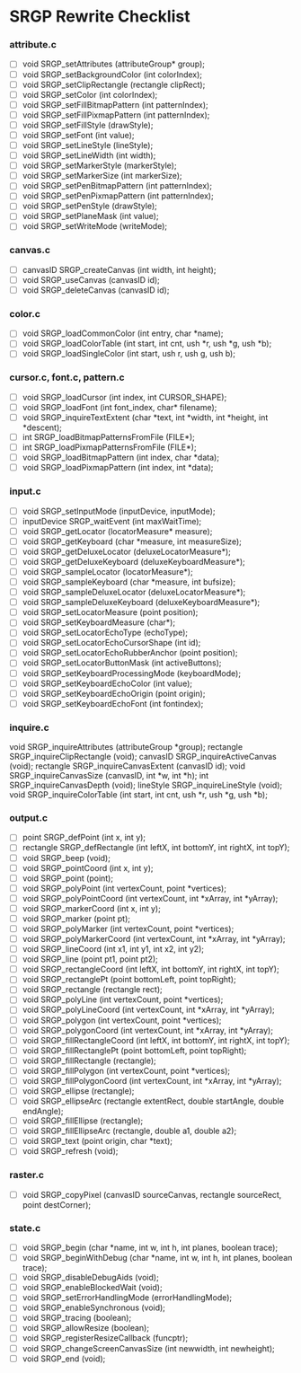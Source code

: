 # SRGP Rewrite Checklist

### attribute.c
- [ ] void SRGP_setAttributes (attributeGroup* group);
- [ ] void SRGP_setBackgroundColor (int colorIndex);
- [ ] void SRGP_setClipRectangle (rectangle clipRect);
- [ ] void SRGP_setColor (int colorIndex);
- [ ] void SRGP_setFillBitmapPattern (int patternIndex);
- [ ] void SRGP_setFillPixmapPattern (int patternIndex);
- [ ] void SRGP_setFillStyle (drawStyle);
- [ ] void SRGP_setFont (int value);
- [ ] void SRGP_setLineStyle (lineStyle);
- [ ] void SRGP_setLineWidth (int width);
- [ ] void SRGP_setMarkerStyle (markerStyle);
- [ ] void SRGP_setMarkerSize (int markerSize);
- [ ] void SRGP_setPenBitmapPattern (int patternIndex);
- [ ] void SRGP_setPenPixmapPattern (int patternIndex);
- [ ] void SRGP_setPenStyle (drawStyle);
- [ ] void SRGP_setPlaneMask (int value);
- [ ] void SRGP_setWriteMode (writeMode);

### canvas.c
- [ ] canvasID SRGP_createCanvas (int width, int height);
- [ ] void SRGP_useCanvas (canvasID id);
- [ ] void SRGP_deleteCanvas (canvasID id);

### color.c
- [ ] void SRGP_loadCommonColor (int entry, char *name);
- [ ] void SRGP_loadColorTable (int start, int cnt, ush *r, ush *g, ush *b);
- [ ] void SRGP_loadSingleColor (int start, ush r, ush g, ush b);

### cursor.c, font.c, pattern.c
- [ ] void SRGP_loadCursor (int index, int CURSOR_SHAPE);
- [ ] void SRGP_loadFont (int font_index, char* filename);
- [ ] void SRGP_inquireTextExtent (char *text, int *width, int *height, int *descent);
- [ ] int SRGP_loadBitmapPatternsFromFile (FILE*);
- [ ] int SRGP_loadPixmapPatternsFromFile (FILE*);
- [ ] void SRGP_loadBitmapPattern (int index, char *data);
- [ ] void SRGP_loadPixmapPattern (int index, int *data);

### input.c
- [ ] void SRGP_setInputMode (inputDevice, inputMode);
- [ ] inputDevice SRGP_waitEvent (int maxWaitTime);
- [ ] void SRGP_getLocator (locatorMeasure* measure);
- [ ] void SRGP_getKeyboard (char *measure, int measureSize);
- [ ] void SRGP_getDeluxeLocator (deluxeLocatorMeasure*);
- [ ] void SRGP_getDeluxeKeyboard (deluxeKeyboardMeasure*);
- [ ] void SRGP_sampleLocator (locatorMeasure*);
- [ ] void SRGP_sampleKeyboard (char *measure, int bufsize);
- [ ] void SRGP_sampleDeluxeLocator (deluxeLocatorMeasure*);
- [ ] void SRGP_sampleDeluxeKeyboard (deluxeKeyboardMeasure*);
- [ ] void SRGP_setLocatorMeasure (point position);
- [ ] void SRGP_setKeyboardMeasure (char*);
- [ ] void SRGP_setLocatorEchoType (echoType);
- [ ] void SRGP_setLocatorEchoCursorShape (int id);
- [ ] void SRGP_setLocatorEchoRubberAnchor (point position);
- [ ] void SRGP_setLocatorButtonMask (int activeButtons);
- [ ] void SRGP_setKeyboardProcessingMode (keyboardMode);
- [ ] void SRGP_setKeyboardEchoColor (int value);
- [ ] void SRGP_setKeyboardEchoOrigin (point origin);
- [ ] void SRGP_setKeyboardEchoFont (int fontindex);

### inquire.c
void SRGP_inquireAttributes (attributeGroup *group);
rectangle SRGP_inquireClipRectangle (void);
canvasID SRGP_inquireActiveCanvas (void);
rectangle SRGP_inquireCanvasExtent (canvasID id);
void SRGP_inquireCanvasSize (canvasID, int *w, int *h);
int	SRGP_inquireCanvasDepth (void);
lineStyle SRGP_inquireLineStyle (void);
void SRGP_inquireColorTable (int start, int cnt, ush *r, ush *g, ush *b);

### output.c
- [ ] point SRGP_defPoint (int x, int y);
- [ ] rectangle SRGP_defRectangle (int leftX, int bottomY, int rightX, int topY);
- [ ] void SRGP_beep (void);
- [ ] void SRGP_pointCoord (int x, int y);
- [ ] void SRGP_point (point);
- [ ] void SRGP_polyPoint (int vertexCount, point *vertices);
- [ ] void SRGP_polyPointCoord (int vertexCount, int *xArray, int *yArray);
- [ ] void SRGP_markerCoord (int x, int y);
- [ ] void SRGP_marker (point pt);
- [ ] void SRGP_polyMarker (int vertexCount, point *vertices);
- [ ] void SRGP_polyMarkerCoord (int vertexCount, int *xArray, int *yArray);
- [ ] void SRGP_lineCoord (int x1, int y1, int x2, int y2);
- [ ] void SRGP_line (point pt1, point pt2);
- [ ] void SRGP_rectangleCoord (int leftX, int bottomY, int rightX, int topY);
- [ ] void SRGP_rectanglePt (point bottomLeft, point topRight);
- [ ] void SRGP_rectangle (rectangle rect);
- [ ] void SRGP_polyLine (int vertexCount, point *vertices);
- [ ] void SRGP_polyLineCoord (int vertexCount, int *xArray, int *yArray);
- [ ] void SRGP_polygon (int vertexCount, point *vertices);
- [ ] void SRGP_polygonCoord (int vertexCount, int *xArray, int *yArray);
- [ ] void SRGP_fillRectangleCoord (int leftX, int bottomY, int rightX, int topY);
- [ ] void SRGP_fillRectanglePt (point bottomLeft, point topRight);
- [ ] void SRGP_fillRectangle (rectangle);
- [ ] void SRGP_fillPolygon (int vertexCount, point *vertices);
- [ ] void SRGP_fillPolygonCoord (int vertexCount, int *xArray, int *yArray);
- [ ] void SRGP_ellipse (rectangle);
- [ ] void SRGP_ellipseArc (rectangle extentRect, double startAngle, double endAngle);
- [ ] void SRGP_fillEllipse (rectangle);
- [ ] void SRGP_fillEllipseArc (rectangle, double a1, double a2);
- [ ] void SRGP_text (point origin, char *text);
- [ ] void SRGP_refresh (void);

### raster.c
- [ ] void SRGP_copyPixel (canvasID sourceCanvas, rectangle sourceRect, point destCorner);

### state.c
- [ ] void SRGP_begin (char *name, int w, int h, int planes, boolean trace);
- [ ] void SRGP_beginWithDebug (char *name, int w, int h, int planes, boolean trace);
- [ ] void SRGP_disableDebugAids (void);
- [ ] void SRGP_enableBlockedWait (void);
- [ ] void SRGP_setErrorHandlingMode (errorHandlingMode);
- [ ] void SRGP_enableSynchronous (void);
- [ ] void SRGP_tracing (boolean);
- [ ] void SRGP_allowResize (boolean);
- [ ] void SRGP_registerResizeCallback (funcptr);
- [ ] void SRGP_changeScreenCanvasSize (int newwidth, int newheight);
- [ ] void SRGP_end (void);
